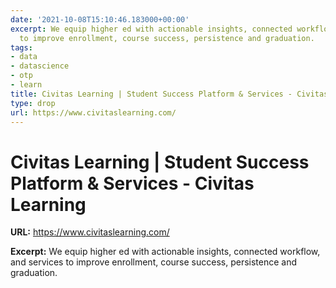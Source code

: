 ```yaml
---
date: '2021-10-08T15:10:46.183000+00:00'
excerpt: We equip higher ed with actionable insights, connected workflow, and services
  to improve enrollment, course success, persistence and graduation.
tags:
- data
- datascience
- otp
- learn
title: Civitas Learning | Student Success Platform & Services - Civitas Learning
type: drop
url: https://www.civitaslearning.com/
---
```


# Civitas Learning | Student Success Platform & Services - Civitas Learning

**URL:** https://www.civitaslearning.com/

**Excerpt:** We equip higher ed with actionable insights, connected workflow, and services to improve enrollment, course success, persistence and graduation.
